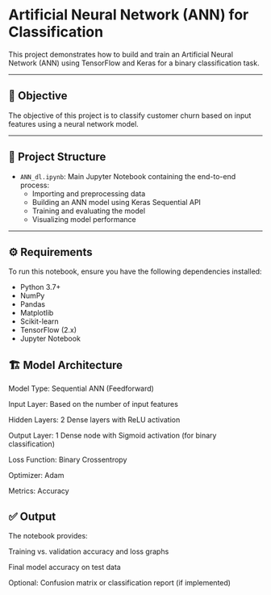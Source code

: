 # Artificial Neural Network (ANN) for Classification

This project demonstrates how to build and train an Artificial Neural Network (ANN) using TensorFlow and Keras for a binary classification task.

---

## 🧠 Objective

The objective of this project is to classify customer churn based on input features using a neural network model.

---

## 📝 Project Structure

- `ANN_dl.ipynb`: Main Jupyter Notebook containing the end-to-end process:
  - Importing and preprocessing data
  - Building an ANN model using Keras Sequential API
  - Training and evaluating the model
  - Visualizing model performance

---

## ⚙️ Requirements

To run this notebook, ensure you have the following dependencies installed:

- Python 3.7+
- NumPy
- Pandas
- Matplotlib
- Scikit-learn
- TensorFlow (2.x)
- Jupyter Notebook

## 🏗️ Model Architecture
Model Type: Sequential ANN (Feedforward)

Input Layer: Based on the number of input features

Hidden Layers: 2 Dense layers with ReLU activation

Output Layer: 1 Dense node with Sigmoid activation (for binary classification)

Loss Function: Binary Crossentropy

Optimizer: Adam

Metrics: Accuracy

## ✅ Output
The notebook provides:

Training vs. validation accuracy and loss graphs

Final model accuracy on test data

Optional: Confusion matrix or classification report (if implemented)
